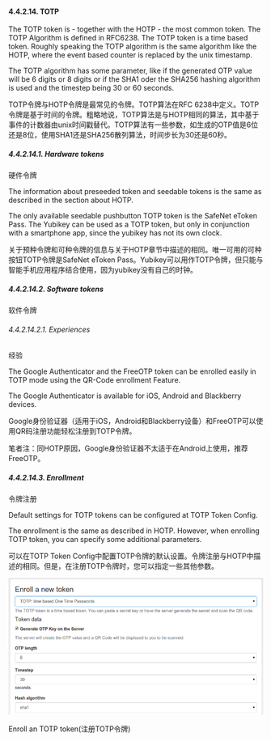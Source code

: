 #### 4.4.2.14. TOTP

The TOTP token is - together with the HOTP - the most common token. The TOTP Algorithm is defined in RFC6238. The TOTP token is a time based token. Roughly speaking the TOTP algorithm is the same algorithm like the HOTP, where the event based counter is replaced by the unix timestamp.

The TOTP algorithm has some parameter, like if the generated OTP value will be 6 digits or 8 digits or if the SHA1 oder the SHA256 hashing algorithm is used and the timestep being 30 or 60 seconds.

TOTP令牌与HOTP令牌是最常见的令牌。TOTP算法在RFC 6238中定义。TOTP令牌是基于时间的令牌。粗略地说，TOTP算法是与HOTP相同的算法，其中基于事件的计数器由unix时间戳替代。TOTP算法有一些参数，如生成的OTP值是6位还是8位，使用SHA1还是SHA256散列算法，时间步长为30还是60秒。

##### 4.4.2.14.1. Hardware tokens

硬件令牌

The information about preseeded token and seedable tokens is the same as described in the section about HOTP.

The only available seedable pushbutton TOTP token is the SafeNet eToken Pass. The Yubikey can be used as a TOTP token, but only in conjunction with a smartphone app, since the yubikey has not its own clock.

关于预种令牌和可种令牌的信息与关于HOTP章节中描述的相同。唯一可用的可种按钮TOTP令牌是SafeNet eToken Pass。Yubikey可以用作TOTP令牌，但只能与智能手机应用程序结合使用，因为yubikey没有自己的时钟。

##### 4.4.2.14.2. Software tokens

软件令牌

###### 4.4.2.14.2.1. Experiences

经验

The Google Authenticator and the FreeOTP token can be enrolled easily in TOTP mode using the QR-Code enrollment Feature.

The Google Authenticator is available for iOS, Android and Blackberry devices.

Google身份验证器（适用于iOS，Android和Blackberry设备）和FreeOTP可以使用QR码注册功能轻松注册到TOTP令牌。

笔者注：同HOTP原因，Google身份验证器不太适于在Android上使用，推荐FreeOTP。

##### 4.4.2.14.3. Enrollment

令牌注册

Default settings for TOTP tokens can be configured at TOTP Token Config.

The enrollment is the same as described in HOTP. However, when enrolling TOTP token, you can specify some additional parameters.

可以在TOTP Token Config中配置TOTP令牌的默认设置。令牌注册与HOTP中描述的相同。但是，在注册TOTP令牌时，您可以指定一些其他参数。

![enroll_totp](../Contents/enroll_totp.png)

Enroll an TOTP token(注册TOTP令牌)